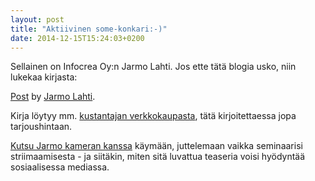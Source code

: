 ```yaml
---
layout: post
title: "Aktiivinen some-konkari:-)"
date: 2014-12-15T15:24:03+0200
---
```


Sellainen on Infocrea Oy:n Jarmo Lahti. Jos ette tätä blogia usko, niin lukekaa kirjasta: 

<div id="fb-root"></div> <script>(function(d, s, id) { var js, fjs = d.getElementsByTagName(s)[0]; if (d.getElementById(id)) return; js = d.createElement(s); js.id = id; js.src = "//connect.facebook.net/en_US/all.js#xfbml=1"; fjs.parentNode.insertBefore(js, fjs); }(document, 'script', 'facebook-jssdk'));</script>
<div class="fb-post" data-href="https://www.facebook.com/jarmo.lahti/posts/10152558814387963" data-width="750"><div class="fb-xfbml-parse-ignore"><a href="https://www.facebook.com/jarmo.lahti/posts/10152558814387963">Post</a> by <a href="https://www.facebook.com/jarmo.lahti">Jarmo Lahti</a>.</div></div><!--more--> 

Kirja löytyy mm. [kustantajan verkkokaupasta](http://www.docendo.fi/sosiaalisen-median-kasikirja.html), tätä kirjoitettaessa jopa tarjoushintaan.

[Kutsu Jarmo kameran kanssa](http://www.infocrea.fi/blogi/2014/12/videoterveiset-seminaarisi-yleisolle/) käymään, juttelemaan vaikka seminaarisi striimaamisesta - ja siitäkin, miten sitä luvattua teaseria voisi hyödyntää sosiaalisessa mediassa. 

